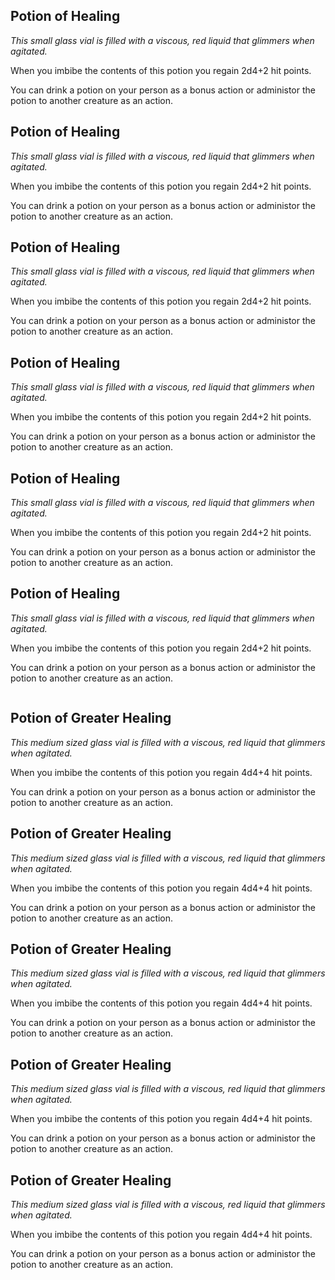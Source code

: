 <style>
  .phb{
    width : 210mm;
    height : 296.8mm;
  }
</style>

## Potion of Healing

*This small glass vial is filled with a viscous, red liquid that glimmers when agitated.*

When you imbibe the contents of this potion you regain 2d4+2 hit points.

You can drink a potion on your person as a bonus action or administor the potion to another creature as an action.

## Potion of Healing

*This small glass vial is filled with a viscous, red liquid that glimmers when agitated.*

When you imbibe the contents of this potion you regain 2d4+2 hit points.

You can drink a potion on your person as a bonus action or administor the potion to another creature as an action.

## Potion of Healing

*This small glass vial is filled with a viscous, red liquid that glimmers when agitated.*

When you imbibe the contents of this potion you regain 2d4+2 hit points.

You can drink a potion on your person as a bonus action or administor the potion to another creature as an action.

## Potion of Healing

*This small glass vial is filled with a viscous, red liquid that glimmers when agitated.*

When you imbibe the contents of this potion you regain 2d4+2 hit points.

You can drink a potion on your person as a bonus action or administor the potion to another creature as an action.

## Potion of Healing

*This small glass vial is filled with a viscous, red liquid that glimmers when agitated.*

When you imbibe the contents of this potion you regain 2d4+2 hit points.

You can drink a potion on your person as a bonus action or administor the potion to another creature as an action.

## Potion of Healing

*This small glass vial is filled with a viscous, red liquid that glimmers when agitated.*

When you imbibe the contents of this potion you regain 2d4+2 hit points.

You can drink a potion on your person as a bonus action or administor the potion to another creature as an action.

```
```

## Potion of Greater Healing

*This medium sized glass vial is filled with a viscous, red liquid that glimmers when agitated.*

When you imbibe the contents of this potion you regain 4d4+4 hit points.

You can drink a potion on your person as a bonus action or administor the potion to another creature as an action.

## Potion of Greater Healing

*This medium sized glass vial is filled with a viscous, red liquid that glimmers when agitated.*

When you imbibe the contents of this potion you regain 4d4+4 hit points.

You can drink a potion on your person as a bonus action or administor the potion to another creature as an action.

## Potion of Greater Healing

*This medium sized glass vial is filled with a viscous, red liquid that glimmers when agitated.*

When you imbibe the contents of this potion you regain 4d4+4 hit points.

You can drink a potion on your person as a bonus action or administor the potion to another creature as an action.

## Potion of Greater Healing

*This medium sized glass vial is filled with a viscous, red liquid that glimmers when agitated.*

When you imbibe the contents of this potion you regain 4d4+4 hit points.

You can drink a potion on your person as a bonus action or administor the potion to another creature as an action.

## Potion of Greater Healing

*This medium sized glass vial is filled with a viscous, red liquid that glimmers when agitated.*

When you imbibe the contents of this potion you regain 4d4+4 hit points.

You can drink a potion on your person as a bonus action or administor the potion to another creature as an action.